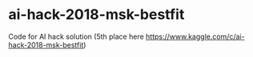 # ai-hack-2018-msk-bestfit

Code for AI hack solution (5th place here https://www.kaggle.com/c/ai-hack-2018-msk-bestfit) 
